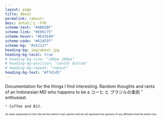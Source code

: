 ```yaml
---
layout: page
title: About
permalink: /about/
desc: おれのこと・FYR
scheme-text: "#ABB2BF"
scheme-link: "#E06C75"
scheme-hover: "#E45649"
scheme-code: "#61AFEF"
scheme-bg: "#1E2127"
heading-bg: img/about.jpg
heading-bg-local: true
# heading-bg-size: "100px 100px"
# heading-bg-position: "center bottom"
# heading-bg-repeat: "repeat"
heading-bg-text: "#ffd1d5"
---
```


Documentation for the things I find interesting.
Random thoughts and rants of an Indonesian MD who happens to be a コーヒ と ブラジルの柔術 ¹ enthusiast.
```
¹ Coffee and BJJ.
```

<sup><sup><sup>All views expressed on this site are the author’s own opinion and do not represent the opinions of any affiliation that the author has.</sup></sup></sup>
